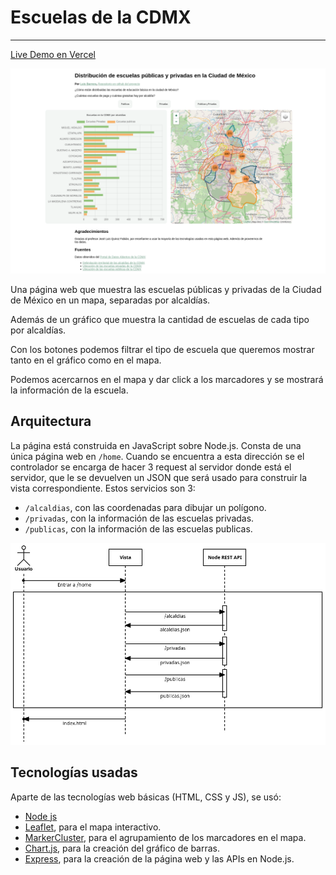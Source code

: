 # Escuelas de la CDMX

---

[Live Demo en Vercel](https://escuelas-cdmx-vite.vercel.app/)

![Demo](./screenshot.png)

Una página web que muestra las escuelas públicas y privadas de la Ciudad de México en un mapa, separadas por alcaldías.

Además de un gráfico que muestra la cantidad de escuelas de cada tipo por alcaldías.

Con los botones podemos filtrar el tipo de escuela que queremos mostrar tanto en el gráfico como en el mapa.

Podemos acercarnos en el mapa y dar click a los marcadores y se mostrará la información de la escuela.

## Arquitectura

La página está construida en JavaScript sobre Node.js.
Consta de una única página web en `/home`.
Cuando se encuentra a esta dirección se el controlador se encarga de hacer 3 request al servidor donde está el servidor, que le se devuelven un JSON que será usado para construir la vista correspondiente.
Estos servicios son 3:

- `/alcaldias`, con las coordenadas para dibujar un polígono.
- `/privadas`, con la información de las escuelas privadas.
- `/publicas`, con la información de las escuelas publicas.

![Arquitectura](./escuelas-cdmx.jpg)

## Tecnologías usadas

Aparte de las tecnologías web básicas (HTML, CSS y JS), se usó:

- [Node js](https://nodejs.org/en/)
- [Leaflet](https://leafletjs.com/), para el mapa interactivo.
- [MarkerCluster](http://leaflet.github.io/Leaflet.markercluster/), para el agrupamiento de los marcadores en el mapa.
- [Chart.js](https://www.chartjs.org/), para la creación del gráfico de barras.
- [Express](http://expressjs.com/), para la creación de la página web y las APIs en Node.js.
